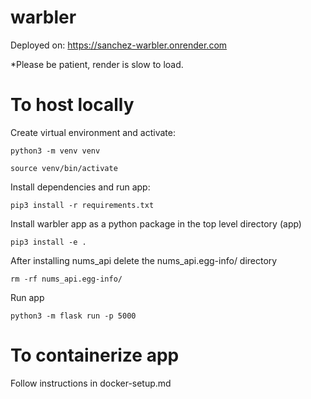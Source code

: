 # warbler

Deployed on: https://sanchez-warbler.onrender.com

*Please be patient, render is slow to load.

# To host locally

Create virtual environment and activate:

`python3 -m venv venv`

`source venv/bin/activate`

Install dependencies and run app:

`pip3 install -r requirements.txt`

Install warbler app as a python package in the top level directory (app)

`pip3 install -e .`

After installing nums_api delete the nums_api.egg-info/ directory

`rm -rf nums_api.egg-info/`

Run app

`python3 -m flask run -p 5000`

# To containerize app

Follow instructions in docker-setup.md
